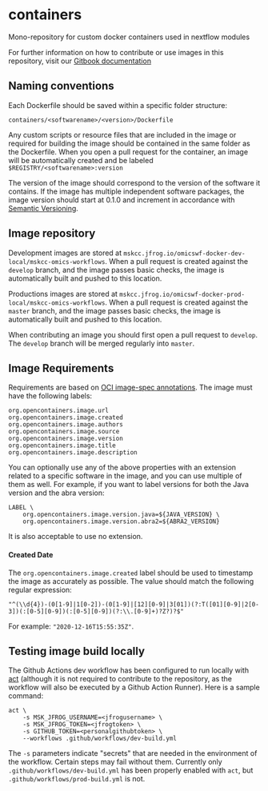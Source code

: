 # containers
Mono-repository for custom docker containers used in nextflow modules

For further information on how to contribute or use images in this repository, visit our [Gitbook documentation](https://mskcc-omics-workflows.gitbook.io/omics-wf/GMaCKqX0TmAhUOoZmuc6/image-management)

## Naming conventions

Each Dockerfile should be saved within a specific folder structure:

```
containers/<softwarename>/<version>/Dockerfile
```

Any custom scripts or resource files that are included in the image or required for building the image should be contained in the same folder as the Dockerfile. When you open a pull request for the container, an image will be automatically created and be labeled `$REGISTRY/<softwarename>:version`

The version of the image should correspond to the version of the software it contains. If the image has multiple independent software packages, the image version should start at 0.1.0 and increment in accordance with [Semantic Versioning](https://semver.org/#semantic-versioning-200).

## Image repository

Development images are stored at `mskcc.jfrog.io/omicswf-docker-dev-local/mskcc-omics-workflows`. When a pull request is created against the `develop` branch, and the image passes basic checks, the image is automatically built and pushed to this location.

Productions images are stored at `mskcc.jfrog.io/omicswf-docker-prod-local/mskcc-omics-workflows`. When a pull request is created against the `master` branch, and the image passes basic checks, the image is automatically built and pushed to this location.

When contributing an image you should first open a pull request to `develop`. The `develop` branch will be merged regularly into `master`.

## Image Requirements

Requirements are based on [OCI image-spec annotations](https://github.com/opencontainers/image-spec/blob/main/annotations.md). The image must have the following labels:
```
org.opencontainers.image.url
org.opencontainers.image.created
org.opencontainers.image.authors
org.opencontainers.image.source
org.opencontainers.image.version
org.opencontainers.image.title
org.opencontainers.image.description
```
You can optionally use any of the above properties with an extension related to a specific software in the image, and you can use multiple of them as well. For example, if you want to label versions for both the Java version and the abra version:
```
LABEL \
    org.opencontainers.image.version.java=${JAVA_VERSION} \
    org.opencontainers.image.version.abra2=${ABRA2_VERSION}
```
It is also acceptable to use no extension.

#### Created Date

The `org.opencontainers.image.created` label should be used to timestamp the image as accurately as possible. The value should match the following regular expression:
```
"^(\\d{4})-(0[1-9]|1[0-2])-(0[1-9]|[12][0-9]|3[01])(?:T([01][0-9]|2[0-3])(:[0-5][0-9])(:[0-5][0-9])(?:\\.[0-9]+)?Z?)?$"
```
For example: `"2020-12-16T15:55:35Z"`. 

## Testing image build locally

The Github Actions dev workflow has been configured to run locally with [act](https://github.com/nektos/act) (although it is not required to contribute to the repository, as the workflow will also be executed by a Github Action Runner). Here is a sample command:
```
act \
    -s MSK_JFROG_USERNAME=<jfrogusername> \
    -s MSK_JFROG_TOKEN=<jfrogtoken> \
    -s GITHUB_TOKEN=<personalgithubtoken> \
    --workflows .github/workflows/dev-build.yml
```
The `-s` parameters indicate "secrets" that are needed in the environment of the workflow. Certain steps may fail without them. Currently only `.github/workflows/dev-build.yml` has been properly enabled with `act`, but `.github/workflows/prod-build.yml` is not.
